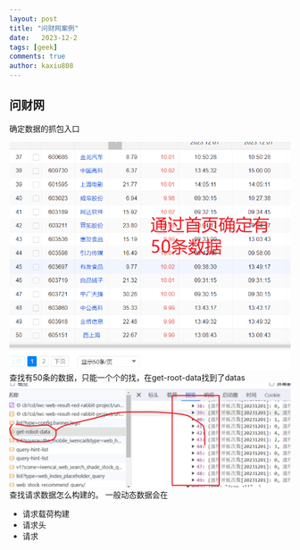 ```yaml
---
layout: post
title: "问财网案例"
date:   2023-12-2
tags: [geek]
comments: true
author: kaxiu808  
---
```


## 问财网

确定数据的抓包入口

![输入图片说明](/imgs/2023-12-02/IFbtyaHBPXB1uiDU.png)
查找有50条的数据，只能一个个的找，在get-root-data找到了datas
![get_datas](/imgs/2023-12-02/zo7pSraejCSE5L8M.png)
查找请求数据怎么构建的。
一般动态数据会在
- 请求载荷构建
- 请求头
- 请求
<!--stackedit_data:
eyJoaXN0b3J5IjpbMjEzMzA3MjA0NiwtNDAxMDUxNjU3LC0xMD
UzOTgxMjc1LDMwODk5ODk1OCwtNjAzNjc3NTUsLTY4NjYwNjY1
Ml19
-->